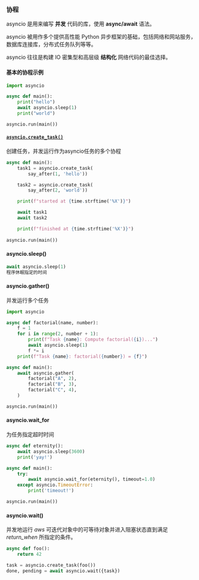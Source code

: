 

### 协程

asyncio 是用来编写 **并发** 代码的库，使用 **async/await** 语法。

asyncio 被用作多个提供高性能 Python 异步框架的基础，包括网络和网站服务，数据库连接库，分布式任务队列等等。

asyncio 往往是构建 IO 密集型和高层级 **结构化** 网络代码的最佳选择。



#### 基本的协程示例

```python
import asyncio

async def main():
    print("hello")
    await asyncio.sleep(1)
    print("world")

asyncio.run(main())
```

#### [`asyncio.create_task()`](https://docs.python.org/zh-cn/3.8/library/asyncio-task.html#asyncio.create_task) 

创建任务，并发运行作为asyncio任务的多个协程

```python
async def main():
    task1 = asyncio.create_task(
        say_after(1, 'hello'))

    task2 = asyncio.create_task(
        say_after(2, 'world'))

    print(f"started at {time.strftime('%X')}")

    await task1
    await task2

    print(f"finished at {time.strftime('%X')}")
    
asyncio.run(main())  
```



#### asyncio.sleep()

```python
await asyncio.sleep(1)
程序休眠指定的时间
```



#### asyncio.gather()

并发运行多个任务

```python
import asyncio

async def factorial(name, number):
    f = 1
    for i in range(2, number + 1):
        print(f"Task {name}: Compute factorial({i})...")
        await asyncio.sleep(1)
        f *= i
    print(f"Task {name}: factorial({number}) = {f}")

async def main():
    await asyncio.gather(
        factorial("A", 2),
        factorial("B", 3),
        factorial("C", 4),
    )

asyncio.run(main())
```



#### asyncio.wait_for

为任务指定超时时间

```python
async def eternity():
    await asyncio.sleep(3600)
    print('yay!')

async def main():
    try:
        await asyncio.wait_for(eternity(), timeout=1.0)
    except asyncio.TimeoutError:
        print('timeout!')

asyncio.run(main())
```



#### asyncio.wait()

并发地运行 *aws* 可迭代对象中的可等待对象并进入阻塞状态直到满足 *return_when* 所指定的条件。

```PYTHON
async def foo():
    return 42

task = asyncio.create_task(foo())
done, pending = await asyncio.wait({task})


```

